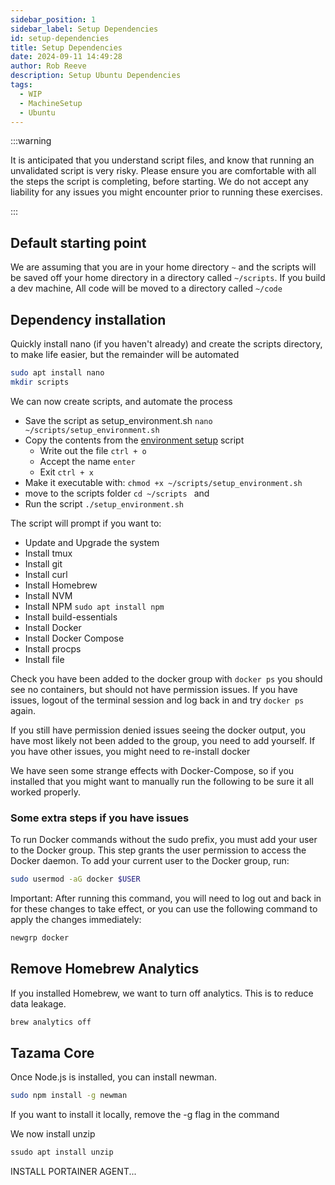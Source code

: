 ```yaml
---  
sidebar_position: 1  
sidebar_label: Setup Dependencies
id: setup-dependencies
title: Setup Dependencies
date: 2024-09-11 14:49:28
author: Rob Reeve
description: Setup Ubuntu Dependencies
tags: 
  - WIP
  - MachineSetup
  - Ubuntu
---  
```


<!-- GNU GENERAL PUBLIC LICENSE: Copyright © 2024 LexTego--> 

:::warning

It is anticipated that you understand script files, and know that running an unvalidated script is very risky. Please ensure you are comfortable with all the steps the script is completing, before starting. We do not accept any liability for any issues you might encounter prior to running these exercises.

:::

## Default starting point

We are assuming that you are in your home directory ```~``` and the scripts will be saved off your home directory in a directory called ```~/scripts```. If you build a dev machine, All code will be moved to a directory called ```~/code```

## Dependency installation

Quickly install nano (if you haven't already) and create the scripts directory, to make life easier, but the remainder will be automated

```bash
sudo apt install nano
mkdir scripts
```

We can now create scripts, and automate the process

- Save the script as setup_environment.sh ```nano ~/scripts/setup_environment.sh```
- Copy the contents from the [environment setup](scripts/setup_environment.md) script
  - Write out the file `ctrl + o`
  - Accept the name `enter`
  - Exit  `ctrl + x`
- Make it executable with: ```chmod +x ~/scripts/setup_environment.sh```
- move to the scripts folder ```cd ~/scripts ``` and
- Run the script ```./setup_environment.sh```

The script will prompt if you want to:

- Update and Upgrade the system
- Install tmux
- Install git
- Install curl
- Install Homebrew
- Install NVM
- Install NPM ```sudo apt install npm```
- Install build-essentials
- Install Docker
- Install Docker Compose
- Install procps
- Install file

Check you have been added to the docker group with ```docker ps``` you should see no containers, but should not have permission issues. If you have issues, logout of the terminal session and log back in and try ```docker ps``` again.

If you still have permission denied issues seeing the docker output, you have most likely not been added to the group, you need to add yourself. If you have other issues, you might need to re-install docker

We have seen some strange effects with Docker-Compose, so if you installed that you might want to manually run the following to be sure it all worked properly.

### Some extra steps if you have issues

To run Docker commands without the sudo prefix, you must add your user to the Docker group. This step grants the user permission to access the Docker daemon. To add your current user to the Docker group, run:

```bash
sudo usermod -aG docker $USER
```

Important: After running this command, you will need to log out and back in for these changes to take effect, or you can use the following command to apply the changes immediately:

```bash
newgrp docker
```

## Remove Homebrew Analytics

If you installed Homebrew, we want to turn off analytics. This is to reduce data leakage.

```bash
brew analytics off
```

## Tazama Core

Once Node.js is installed, you can install newman.

```bash
sudo npm install -g newman
```

If you want to install it locally, remove the -g flag in the command

We now install unzip

```bash
ssudo apt install unzip
```

INSTALL PORTAINER AGENT...